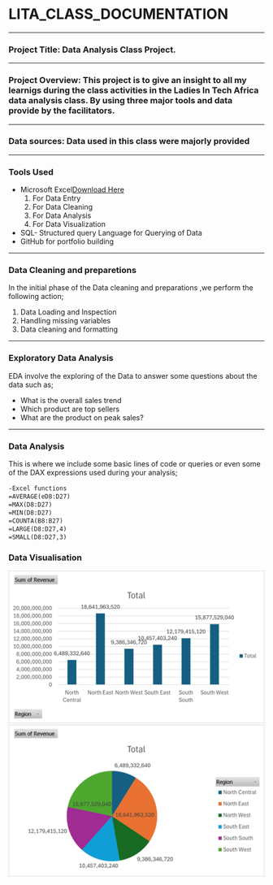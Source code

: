# LITA_CLASS_DOCUMENTATION
---
### Project Title: Data Analysis Class Project.
---
### Project Overview: This project is to give an insight to all my learnigs during the class activities in the Ladies In Tech Africa data analysis class. By using three major tools and data provide by the facilitators.
---
### Data sources: Data used in this class were majorly provided 
---
### Tools Used
  - Microsoft Excel[Download Here](https://www.microsoft.com)
     1. For Data Entry
     2. For Data Cleaning
     3. For Data Analysis
     4. For Data Visualization
- SQL- Structured query Language for Querying of Data
- GitHub for portfolio building
---
### Data Cleaning and preparetions
In the initial phase of the Data cleaning and preparations ,we perform the following action;
1. Data Loading and Inspection
2. Handling missing variables 
3. Data cleaning and formatting
---
### Exploratory Data Analysis
EDA involve the exploring of the Data to answer some questions about the data such as;
- What is the overall sales trend
- Which product are top sellers
- What are the product on peak sales?
 ---
 ### Data Analysis
 This is where we include some basic lines of code or queries or even some of the DAX expressions used during your analysis;
```
-Excel functions
=AVERAGE(eD8:D27)
=MAX(D8:D27)
=MIN(D8:D27)	
=COUNTA(B8:B27)	
=LARGE(D8:D27,4)
=SMALL(D8:D27,3)
```

### Data Visualisation

![](https://github.com/TOLULOPE0407/LITA_CLASS_DOCUMENTATION/blob/main/Picture1.jpg)
![](https://github.com/TOLULOPE0407/LITA_CLASS_DOCUMENTATION/blob/main/Picture2.jpg)

   
         
        

